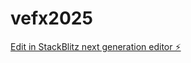 # vefx2025

[Edit in StackBlitz next generation editor ⚡️](https://stackblitz.com/~/github.com/jaimitoperezg/vefx2025)